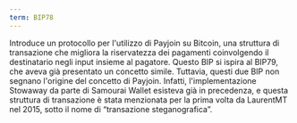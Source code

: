 ```yaml
---
term: BIP78
---
```


Introduce un protocollo per l'utilizzo di Payjoin su Bitcoin, una struttura di transazione che migliora la riservatezza dei pagamenti coinvolgendo il destinatario negli input insieme al pagatore. Questo BIP si ispira al BIP79, che aveva già presentato un concetto simile. Tuttavia, questi due BIP non segnano l'origine del concetto di Payjoin. Infatti, l'implementazione Stowaway da parte di Samourai Wallet esisteva già in precedenza, e questa struttura di transazione è stata menzionata per la prima volta da LaurentMT nel 2015, sotto il nome di “transazione steganografica”.